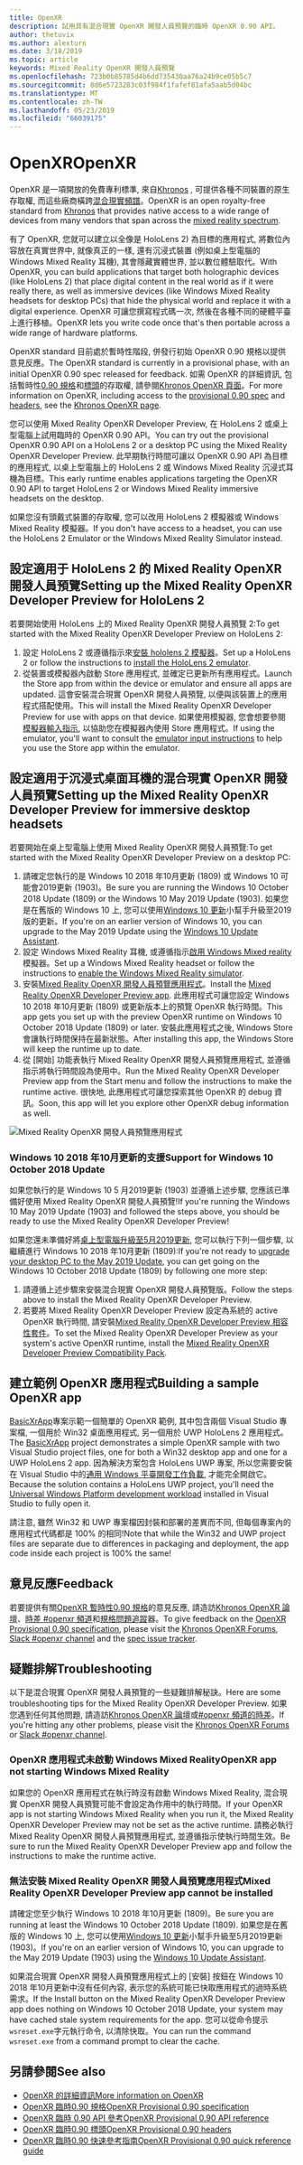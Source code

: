 ```yaml
---
title: OpenXR
description: 試用具有混合現實 OpenXR 開發人員預覽的臨時 OpenXR 0.90 API。
author: thetuvix
ms.author: alexturn
ms.date: 3/18/2019
ms.topic: article
keywords: Mixed Reality OpenXR 開發人員預覽
ms.openlocfilehash: 723b0b85785d4b6dd735430aa76a24b9ce05b5c7
ms.sourcegitcommit: 8d6e5723283c03f984f1fafef81afa5aab5d04bc
ms.translationtype: MT
ms.contentlocale: zh-TW
ms.lasthandoff: 05/23/2019
ms.locfileid: "66039175"
---
```

# <a name="openxr"></a><span data-ttu-id="49543-104">OpenXR</span><span class="sxs-lookup"><span data-stu-id="49543-104">OpenXR</span></span>

<span data-ttu-id="49543-105">OpenXR 是一項開放的免費專利標準, 來自[Khronos](https://www.khronos.org/) , 可提供各種不同裝置的原生存取權, 而這些廠商橫跨[混合現實頻譜](mixed-reality.md)。</span><span class="sxs-lookup"><span data-stu-id="49543-105">OpenXR is an open royalty-free standard from [Khronos](https://www.khronos.org/) that provides native access to a wide range of devices from many vendors that span across the [mixed reality spectrum](mixed-reality.md).</span></span>

<span data-ttu-id="49543-106">有了 OpenXR, 您就可以建立以全像是 HoloLens 2) 為目標的應用程式, 將數位內容放在真實世界中, 就像真正的一樣, 還有沉浸式裝置 (例如桌上型電腦的 Windows Mixed Reality 耳機), 其會隱藏實體世界, 並以數位體驗取代。</span><span class="sxs-lookup"><span data-stu-id="49543-106">With OpenXR, you can build applications that target both holographic devices (like HoloLens 2) that place digital content in the real world as if it were really there, as well as immersive devices (like Windows Mixed Reality headsets for desktop PCs) that hide the physical world and replace it with a digital experience.</span></span>  <span data-ttu-id="49543-107">OpenXR 可讓您撰寫程式碼一次, 然後在各種不同的硬體平臺上進行移植。</span><span class="sxs-lookup"><span data-stu-id="49543-107">OpenXR lets you write code once that's then portable across a wide range of hardware platforms.</span></span>

<span data-ttu-id="49543-108">OpenXR standard 目前處於暫時性階段, 併發行初始 OpenXR 0.90 規格以提供意見反應。</span><span class="sxs-lookup"><span data-stu-id="49543-108">The OpenXR standard is currently in a provisional phase, with an initial OpenXR 0.90 spec released for feedback.</span></span>  <span data-ttu-id="49543-109">如需 OpenXR 的詳細資訊, 包括暫時性[0.90 規格](https://www.khronos.org/registry/OpenXR/specs/0.90/html/xrspec.html)和[標頭](https://github.com/KhronosGroup/OpenXR-Docs/tree/master/include/openxr)的存取權, 請參閱[Khronos OpenXR 頁面](https://www.khronos.org/openxr/)。</span><span class="sxs-lookup"><span data-stu-id="49543-109">For more information on OpenXR, including access to the [provisional 0.90 spec](https://www.khronos.org/registry/OpenXR/specs/0.90/html/xrspec.html) and [headers](https://github.com/KhronosGroup/OpenXR-Docs/tree/master/include/openxr), see the [Khronos OpenXR page](https://www.khronos.org/openxr/).</span></span> 

<span data-ttu-id="49543-110">您可以使用 Mixed Reality OpenXR Developer Preview, 在 HoloLens 2 或桌上型電腦上試用臨時的 OpenXR 0.90 API。</span><span class="sxs-lookup"><span data-stu-id="49543-110">You can try out the provisional OpenXR 0.90 API on a HoloLens 2 or a desktop PC using the Mixed Reality OpenXR Developer Preview.</span></span>  <span data-ttu-id="49543-111">此早期執行時間可讓以 OpenXR 0.90 API 為目標的應用程式, 以桌上型電腦上的 HoloLens 2 或 Windows Mixed Reality 沉浸式耳機為目標。</span><span class="sxs-lookup"><span data-stu-id="49543-111">This early runtime enables applications targeting the OpenXR 0.90 API to target HoloLens 2 or Windows Mixed Reality immersive headsets on the desktop.</span></span>

<span data-ttu-id="49543-112">如果您沒有頭戴式裝置的存取權, 您可以改用 HoloLens 2 模擬器或 Windows Mixed Reality 模擬器。</span><span class="sxs-lookup"><span data-stu-id="49543-112">If you don't have access to a headset, you can use the HoloLens 2 Emulator or the Windows Mixed Reality Simulator instead.</span></span>

## <a name="setting-up-the-mixed-reality-openxr-developer-preview-for-hololens-2"></a><span data-ttu-id="49543-113">設定適用于 HoloLens 2 的 Mixed Reality OpenXR 開發人員預覽</span><span class="sxs-lookup"><span data-stu-id="49543-113">Setting up the Mixed Reality OpenXR Developer Preview for HoloLens 2</span></span>

<span data-ttu-id="49543-114">若要開始使用 HoloLens 上的 Mixed Reality OpenXR 開發人員預覽 2:</span><span class="sxs-lookup"><span data-stu-id="49543-114">To get started with the Mixed Reality OpenXR Developer Preview on HoloLens 2:</span></span>

1. <span data-ttu-id="49543-115">設定 HoloLens 2 或遵循指示來[安裝 hololens 2 模擬器](using-the-hololens-emulator.md)。</span><span class="sxs-lookup"><span data-stu-id="49543-115">Set up a HoloLens 2 or follow the instructions to [install the HoloLens 2 emulator](using-the-hololens-emulator.md).</span></span>
1. <span data-ttu-id="49543-116">從裝置或模擬器內啟動 Store 應用程式, 並確定已更新所有應用程式。</span><span class="sxs-lookup"><span data-stu-id="49543-116">Launch the Store app from within the device or emulator and ensure all apps are updated.</span></span>  <span data-ttu-id="49543-117">這會安裝混合現實 OpenXR 開發人員預覽, 以便與該裝置上的應用程式搭配使用。</span><span class="sxs-lookup"><span data-stu-id="49543-117">This will install the Mixed Reality OpenXR Developer Preview for use with apps on that device.</span></span>  <span data-ttu-id="49543-118">如果使用模擬器, 您會想要參閱[模擬器輸入指示](using-the-hololens-emulator.md#basic-emulator-input), 以協助您在模擬器內使用 Store 應用程式。</span><span class="sxs-lookup"><span data-stu-id="49543-118">If using the emulator, you'll want to consult the [emulator input instructions](using-the-hololens-emulator.md#basic-emulator-input) to help you use the Store app within the emulator.</span></span>

## <a name="setting-up-the-mixed-reality-openxr-developer-preview-for-immersive-desktop-headsets"></a><span data-ttu-id="49543-119">設定適用于沉浸式桌面耳機的混合現實 OpenXR 開發人員預覽</span><span class="sxs-lookup"><span data-stu-id="49543-119">Setting up the Mixed Reality OpenXR Developer Preview for immersive desktop headsets</span></span>

<span data-ttu-id="49543-120">若要開始在桌上型電腦上使用 Mixed Reality OpenXR 開發人員預覽:</span><span class="sxs-lookup"><span data-stu-id="49543-120">To get started with the Mixed Reality OpenXR Developer Preview on a desktop PC:</span></span>

1. <span data-ttu-id="49543-121">請確定您執行的是 Windows 10 2018 年10月更新 (1809) 或 Windows 10 可能會2019更新 (1903)。</span><span class="sxs-lookup"><span data-stu-id="49543-121">Be sure you are running the Windows 10 October 2018 Update (1809) or the Windows 10 May 2019 Update (1903).</span></span>  <span data-ttu-id="49543-122">如果您是在舊版的 Windows 10 上, 您可以使用[Windows 10 更新](https://www.microsoft.com/en-us/software-download/windows10)小幫手升級至2019版的更新。</span><span class="sxs-lookup"><span data-stu-id="49543-122">If you're on an earlier version of Windows 10, you can upgrade to the May 2019 Update using the [Windows 10 Update Assistant](https://www.microsoft.com/en-us/software-download/windows10).</span></span>
1. <span data-ttu-id="49543-123">設定 Windows Mixed Reality 耳機, 或遵循指示[啟用 Windows Mixed reality](using-the-windows-mixed-reality-simulator.md)模擬器。</span><span class="sxs-lookup"><span data-stu-id="49543-123">Set up a Windows Mixed Reality headset or follow the instructions to [enable the Windows Mixed Reality simulator](using-the-windows-mixed-reality-simulator.md).</span></span>
1. <span data-ttu-id="49543-124">安裝[Mixed Reality OpenXR 開發人員預覽應用程式](https://www.microsoft.com/store/productId/9n5cvvl23qbt)。</span><span class="sxs-lookup"><span data-stu-id="49543-124">Install the [Mixed Reality OpenXR Developer Preview app](https://www.microsoft.com/store/productId/9n5cvvl23qbt).</span></span>  <span data-ttu-id="49543-125">此應用程式可讓您設定 Windows 10 2018 年10月更新 (1809) 或更新版本上的預覽 OpenXR 執行時間。</span><span class="sxs-lookup"><span data-stu-id="49543-125">This app gets you set up with the preview OpenXR runtime on Windows 10 October 2018 Update (1809) or later.</span></span>  <span data-ttu-id="49543-126">安裝此應用程式之後, Windows Store 會讓執行時間保持在最新狀態。</span><span class="sxs-lookup"><span data-stu-id="49543-126">After installing this app, the Windows Store will keep the runtime up to date.</span></span>
1. <span data-ttu-id="49543-127">從 [開始] 功能表執行 Mixed Reality OpenXR 開發人員預覽應用程式, 並遵循指示將執行時間設為使用中。</span><span class="sxs-lookup"><span data-stu-id="49543-127">Run the Mixed Reality OpenXR Developer Preview app from the Start menu and follow the instructions to make the runtime active.</span></span>  <span data-ttu-id="49543-128">很快地, 此應用程式可讓您探索其他 OpenXR 的 debug 資訊。</span><span class="sxs-lookup"><span data-stu-id="49543-128">Soon, this app will let you explore other OpenXR debug information as well.</span></span>

![Mixed Reality OpenXR 開發人員預覽應用程式](images/mixed-reality-openxr-developer-preview.png)

### <a name="support-for-windows-10-october-2018-update"></a><span data-ttu-id="49543-130">Windows 10 2018 年10月更新的支援</span><span class="sxs-lookup"><span data-stu-id="49543-130">Support for Windows 10 October 2018 Update</span></span>

<span data-ttu-id="49543-131">如果您執行的是 Windows 10 5 月2019更新 (1903) 並遵循上述步驟, 您應該已準備好使用 Mixed Reality OpenXR 開發人員預覽!</span><span class="sxs-lookup"><span data-stu-id="49543-131">If you're running the Windows 10 May 2019 Update (1903) and followed the steps above, you should be ready to use the Mixed Reality OpenXR Developer Preview!</span></span>

<span data-ttu-id="49543-132">如果您還未準備好將[桌上型電腦升級至5月2019更新](https://www.microsoft.com/en-us/software-download/windows10), 您可以執行下列一個步驟, 以繼續進行 Windows 10 2018 年10月更新 (1809):</span><span class="sxs-lookup"><span data-stu-id="49543-132">If you're not ready to [upgrade your desktop PC to the May 2019 Update](https://www.microsoft.com/en-us/software-download/windows10), you can get going on the Windows 10 October 2018 Update (1809) by following one more step:</span></span>

1. <span data-ttu-id="49543-133">請遵循上述步驟來安裝混合現實 OpenXR 開發人員預覽版。</span><span class="sxs-lookup"><span data-stu-id="49543-133">Follow the steps above to install the Mixed Reality OpenXR Developer Preview.</span></span>
1. <span data-ttu-id="49543-134">若要將 Mixed Reality OpenXR Developer Preview 設定為系統的 active OpenXR 執行時間, 請安裝[Mixed Reality OpenXR Developer Preview 相容性套件](https://aka.ms/openxr-compat)。</span><span class="sxs-lookup"><span data-stu-id="49543-134">To set the Mixed Reality OpenXR Developer Preview as your system's active OpenXR runtime, install the [Mixed Reality OpenXR Developer Preview Compatibility Pack](https://aka.ms/openxr-compat).</span></span>

## <a name="building-a-sample-openxr-app"></a><span data-ttu-id="49543-135">建立範例 OpenXR 應用程式</span><span class="sxs-lookup"><span data-stu-id="49543-135">Building a sample OpenXR app</span></span>

<span data-ttu-id="49543-136">[BasicXrApp](https://github.com/Microsoft/OpenXR-SDK-VisualStudio/tree/master/samples/BasicXrApp)專案示範一個簡單的 OpenXR 範例, 其中包含兩個 Visual Studio 專案檔, 一個用於 Win32 桌面應用程式, 另一個用於 UWP HoloLens 2 應用程式。</span><span class="sxs-lookup"><span data-stu-id="49543-136">The [BasicXrApp](https://github.com/Microsoft/OpenXR-SDK-VisualStudio/tree/master/samples/BasicXrApp) project demonstrates a simple OpenXR sample with two Visual Studio project files, one for both a Win32 desktop app and one for a UWP HoloLens 2 app.</span></span>  <span data-ttu-id="49543-137">因為解決方案包含 HoloLens UWP 專案, 所以您需要安裝在 Visual Studio 中的[通用 Windows 平臺開發工作負載](install-the-tools.md#installation-checklist), 才能完全開啟它。</span><span class="sxs-lookup"><span data-stu-id="49543-137">Because the solution contains a HoloLens UWP project, you'll need the [Universal Windows Platform development workload](install-the-tools.md#installation-checklist) installed in Visual Studio to fully open it.</span></span>

<span data-ttu-id="49543-138">請注意, 雖然 Win32 和 UWP 專案檔因封裝和部署的差異而不同, 但每個專案內的應用程式代碼都是 100% 的相同!</span><span class="sxs-lookup"><span data-stu-id="49543-138">Note that while the Win32 and UWP project files are separate due to differences in packaging and deployment, the app code inside each project is 100% the same!</span></span>

## <a name="feedback"></a><span data-ttu-id="49543-139">意見反應</span><span class="sxs-lookup"><span data-stu-id="49543-139">Feedback</span></span>

<span data-ttu-id="49543-140">若要提供有關[OpenXR 暫時性0.90 規格](https://www.khronos.org/registry/OpenXR/specs/0.90/html/xrspec.html)的意見反應, 請造訪[Khronos OpenXR 論壇](https://community.khronos.org/c/openxr)、[時差 #openxr 頻道](https://khr.io/slack)和[規格問題追蹤](https://github.com/KhronosGroup/OpenXR-Docs/issues)器。</span><span class="sxs-lookup"><span data-stu-id="49543-140">To give feedback on the [OpenXR Provisional 0.90 specification](https://www.khronos.org/registry/OpenXR/specs/0.90/html/xrspec.html), please visit the [Khronos OpenXR Forums](https://community.khronos.org/c/openxr), [Slack #openxr channel](https://khr.io/slack) and the [spec issue tracker](https://github.com/KhronosGroup/OpenXR-Docs/issues).</span></span>

## <a name="troubleshooting"></a><span data-ttu-id="49543-141">疑難排解</span><span class="sxs-lookup"><span data-stu-id="49543-141">Troubleshooting</span></span>

<span data-ttu-id="49543-142">以下是混合現實 OpenXR 開發人員預覽的一些疑難排解秘訣。</span><span class="sxs-lookup"><span data-stu-id="49543-142">Here are some troubleshooting tips for the Mixed Reality OpenXR Developer Preview.</span></span>  <span data-ttu-id="49543-143">如果您遇到任何其他問題, 請造訪[Khronos OpenXR 論壇](https://community.khronos.org/c/openxr)或[#openxr 頻道的時差](https://khr.io/slack)。</span><span class="sxs-lookup"><span data-stu-id="49543-143">If you're hitting any other problems, please visit the [Khronos OpenXR Forums](https://community.khronos.org/c/openxr) or [Slack #openxr channel](https://khr.io/slack).</span></span>

### <a name="openxr-app-not-starting-windows-mixed-reality"></a><span data-ttu-id="49543-144">OpenXR 應用程式未啟動 Windows Mixed Reality</span><span class="sxs-lookup"><span data-stu-id="49543-144">OpenXR app not starting Windows Mixed Reality</span></span>

<span data-ttu-id="49543-145">如果您的 OpenXR 應用程式在執行時沒有啟動 Windows Mixed Reality, 混合現實 OpenXR 開發人員預覽可能不會設定為作用中的執行時間。</span><span class="sxs-lookup"><span data-stu-id="49543-145">If your OpenXR app is not starting Windows Mixed Reality when you run it, the Mixed Reality OpenXR Developer Preview may not be set as the active runtime.</span></span>  <span data-ttu-id="49543-146">請務必執行 Mixed Reality OpenXR 開發人員預覽應用程式, 並遵循指示使執行時間生效。</span><span class="sxs-lookup"><span data-stu-id="49543-146">Be sure to run the Mixed Reality OpenXR Developer Preview app and follow the instructions to make the runtime active.</span></span>

### <a name="mixed-reality-openxr-developer-preview-app-cannot-be-installed"></a><span data-ttu-id="49543-147">無法安裝 Mixed Reality OpenXR 開發人員預覽應用程式</span><span class="sxs-lookup"><span data-stu-id="49543-147">Mixed Reality OpenXR Developer Preview app cannot be installed</span></span> 

<span data-ttu-id="49543-148">請確定您至少執行 Windows 10 2018 年10月更新 (1809)。</span><span class="sxs-lookup"><span data-stu-id="49543-148">Be sure you are running at least the Windows 10 October 2018 Update (1809).</span></span>  <span data-ttu-id="49543-149">如果您是在舊版的 Windows 10 上, 您可以使用[Windows 10 更新](https://www.microsoft.com/en-us/software-download/windows10)小幫手升級至5月2019更新 (1903)。</span><span class="sxs-lookup"><span data-stu-id="49543-149">If you're on an earlier version of Windows 10, you can upgrade to the May 2019 Update (1903) using the [Windows 10 Update Assistant](https://www.microsoft.com/en-us/software-download/windows10).</span></span>

<span data-ttu-id="49543-150">如果混合現實 OpenXR 開發人員預覽應用程式上的 [安裝] 按鈕在 Windows 10 2018 年10月更新中沒有任何內容, 表示您的系統可能已快取應用程式的過時系統需求。</span><span class="sxs-lookup"><span data-stu-id="49543-150">If the Install button on the Mixed Reality OpenXR Developer Preview app does nothing on Windows 10 October 2018 Update, your system may have cached stale system requirements for the app.</span></span>  <span data-ttu-id="49543-151">您可以從命令提示`wsreset.exe`字元執行命令, 以清除快取。</span><span class="sxs-lookup"><span data-stu-id="49543-151">You can run the command `wsreset.exe` from a command prompt to clear the cache.</span></span>

## <a name="see-also"></a><span data-ttu-id="49543-152">另請參閱</span><span class="sxs-lookup"><span data-stu-id="49543-152">See also</span></span>

* [<span data-ttu-id="49543-153">OpenXR 的詳細資訊</span><span class="sxs-lookup"><span data-stu-id="49543-153">More information on OpenXR</span></span>](https://www.khronos.org/openxr/)
* [<span data-ttu-id="49543-154">OpenXR 臨時0.90 規格</span><span class="sxs-lookup"><span data-stu-id="49543-154">OpenXR Provisional 0.90 specification</span></span>](https://www.khronos.org/registry/OpenXR/specs/0.90/html/xrspec.html)
* [<span data-ttu-id="49543-155">OpenXR 臨時 0.90 API 參考</span><span class="sxs-lookup"><span data-stu-id="49543-155">OpenXR Provisional 0.90 API reference</span></span>](https://www.khronos.org/registry/OpenXR/specs/0.90/man/html/)
* [<span data-ttu-id="49543-156">OpenXR 臨時0.90 標頭</span><span class="sxs-lookup"><span data-stu-id="49543-156">OpenXR Provisional 0.90 headers</span></span>](https://github.com/KhronosGroup/OpenXR-Docs/tree/master/include/openxr)
* [<span data-ttu-id="49543-157">OpenXR 臨時0.90 快速參考指南</span><span class="sxs-lookup"><span data-stu-id="49543-157">OpenXR Provisional 0.90 quick reference guide</span></span>](https://www.khronos.org/registry/OpenXR/specs/0.90/refguide/OpenXR-0.90-web.pdf)
